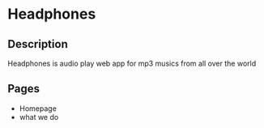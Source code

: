 # Headphones
## Description
Headphones is audio play web app for mp3 musics from all over the world
## Pages
- Homepage
- what we do


